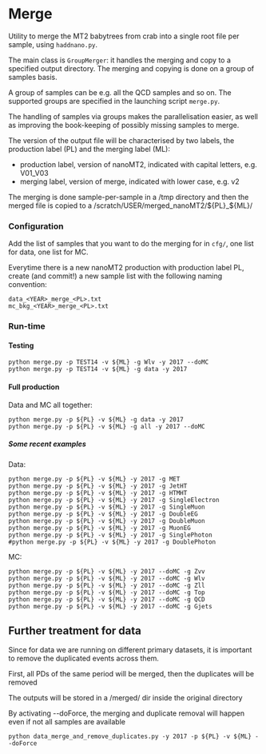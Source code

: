 # Merge
Utility to merge the MT2 babytrees from crab into a single root file per sample, using ```haddnano.py```.

The main class is ```GroupMerger```: it handles the merging and copy to a specified output directory. The merging and copying is done on a group of samples basis.

A group of samples can be e.g. all the QCD samples and so on.
The supported groups are specified in the launching script ```merge.py```.

The handling of samples via groups makes the parallelisation easier, as well as improving the book-keeping of possibly missing samples to merge.

The version of the output file will be characterised by two labels, the production label (PL) and the merging label (ML):
- production label, version of nanoMT2, indicated with capital letters, e.g. V01_V03
- merging label, version of merge, indicated with lower case, e.g. v2

The merging is done sample-per-sample in a /tmp directory and then the merged file is copied to a /scratch/USER/merged_nanoMT2/${PL}_${ML}/<SAMPLE-NAME>

### Configuration
Add the list of samples that you want to do the merging for in ```cfg/```, one list for data, one list for MC.

Everytime there is a new nanoMT2 production with production label PL, create (and commit!) a new sample list with the following naming convention:

```
data_<YEAR>_merge_<PL>.txt
mc_bkg_<YEAR>_merge_<PL>.txt
```

### Run-time
#### Testing
```
python merge.py -p TEST14 -v ${ML} -g Wlv -y 2017 --doMC
python merge.py -p TEST14 -v ${ML} -g data -y 2017
```

#### Full production
Data and MC all together:
```
python merge.py -p ${PL} -v ${ML} -g data -y 2017
python merge.py -p ${PL} -v ${ML} -g all -y 2017 --doMC
```

##### Some recent examples
Data:
```
python merge.py -p ${PL} -v ${ML} -y 2017 -g MET
python merge.py -p ${PL} -v ${ML} -y 2017 -g JetHT
python merge.py -p ${PL} -v ${ML} -y 2017 -g HTMHT
python merge.py -p ${PL} -v ${ML} -y 2017 -g SingleElectron
python merge.py -p ${PL} -v ${ML} -y 2017 -g SingleMuon
python merge.py -p ${PL} -v ${ML} -y 2017 -g DoubleEG
python merge.py -p ${PL} -v ${ML} -y 2017 -g DoubleMuon
python merge.py -p ${PL} -v ${ML} -y 2017 -g MuonEG
python merge.py -p ${PL} -v ${ML} -y 2017 -g SinglePhoton
#python merge.py -p ${PL} -v ${ML} -y 2017 -g DoublePhoton
```

MC:
```
python merge.py -p ${PL} -v ${ML} -y 2017 --doMC -g Zvv
python merge.py -p ${PL} -v ${ML} -y 2017 --doMC -g Wlv
python merge.py -p ${PL} -v ${ML} -y 2017 --doMC -g Zll
python merge.py -p ${PL} -v ${ML} -y 2017 --doMC -g Top
python merge.py -p ${PL} -v ${ML} -y 2017 --doMC -g QCD
python merge.py -p ${PL} -v ${ML} -y 2017 --doMC -g Gjets
```


## Further treatment for data
Since for data we are running on different primary datasets, it is important to remove the duplicated events across them.

First, all PDs of the same period will be merged, then the duplicates will be removed

The outputs will be stored in a /merged/ dir inside the original directory

By activating --doForce, the merging and duplicate removal will happen even if not all samples are available

```
python data_merge_and_remove_duplicates.py -y 2017 -p ${PL} -v ${ML} --doForce
```
